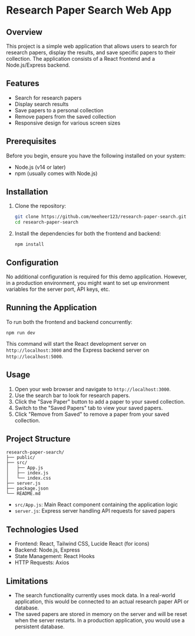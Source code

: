 # Research Paper Search Web App

## Overview

This project is a simple web application that allows users to search for research papers, display the results, and save specific papers to their collection. The application consists of a React frontend and a Node.js/Express backend.

## Features

- Search for research papers
- Display search results
- Save papers to a personal collection
- Remove papers from the saved collection
- Responsive design for various screen sizes

## Prerequisites

Before you begin, ensure you have the following installed on your system:

- Node.js (v14 or later)
- npm (usually comes with Node.js)

## Installation

1. Clone the repository:

   ```bash
   git clone https://github.com/meeheer123/research-paper-search.git
   cd research-paper-search
   ```

2. Install the dependencies for both the frontend and backend:

   ```shell
   npm install
   ```

## Configuration

No additional configuration is required for this demo application. However, in a production environment, you might want to set up environment variables for the server port, API keys, etc.

## Running the Application

To run both the frontend and backend concurrently:

   ```shell
   npm run dev
   ```

This command will start the React development server on `http://localhost:3000` and the Express backend server on `http://localhost:5000`.

## Usage

1. Open your web browser and navigate to `http://localhost:3000`.
2. Use the search bar to look for research papers.
3. Click the "Save Paper" button to add a paper to your saved collection.
4. Switch to the "Saved Papers" tab to view your saved papers.
5. Click "Remove from Saved" to remove a paper from your saved collection.

## Project Structure

```plaintext
research-paper-search/
├── public/
├── src/
│   ├── App.js
│   ├── index.js
│   └── index.css
├── server.js
├── package.json
└── README.md
```

- `src/App.js`: Main React component containing the application logic
- `server.js`: Express server handling API requests for saved papers

## Technologies Used

- Frontend: React, Tailwind CSS, Lucide React (for icons)
- Backend: Node.js, Express
- State Management: React Hooks
- HTTP Requests: Axios

## Limitations

- The search functionality currently uses mock data. In a real-world application, this would be connected to an actual research paper API or database.
- The saved papers are stored in memory on the server and will be reset when the server restarts. In a production application, you would use a persistent database.
```